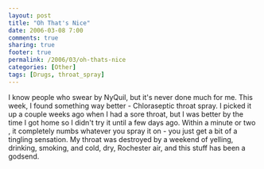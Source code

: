 ```yaml
---
layout: post
title: "Oh That's Nice"
date: 2006-03-08 7:00
comments: true
sharing: true
footer: true
permalink: /2006/03/oh-thats-nice
categories: [Other]
tags: [Drugs, throat_spray]
---
```

I know people who swear by NyQuil, but it's never done much for me.  This week, I found something way better - Chloraseptic throat spray.  I picked it up a couple weeks ago when I had a sore throat, but I was better by the time I got home so I didn't try it until a few days ago.  Within a minute or two , it completely numbs whatever you spray it on - you just get a bit of a tingling sensation.  My throat was destroyed by a weekend of yelling, drinking, smoking, and cold, dry, Rochester air, and this stuff has been a godsend.
